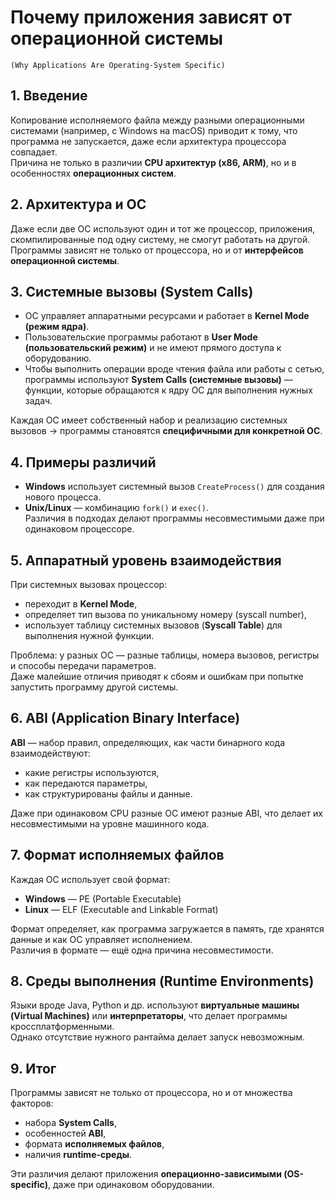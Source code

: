 # Почему приложения зависят от операционной системы
`(Why Applications Are Operating-System Specific)`

## 1. Введение
Копирование исполняемого файла между разными операционными системами (например, с Windows на macOS) приводит к тому, что программа не запускается, даже если архитектура процессора совпадает.  
Причина не только в различии **CPU архитектур (x86, ARM)**, но и в особенностях **операционных систем**.



## 2. Архитектура и ОС
Даже если две ОС используют один и тот же процессор, приложения, скомпилированные под одну систему, не смогут работать на другой.  
Программы зависят не только от процессора, но и от **интерфейсов операционной системы**.



## 3. Системные вызовы (System Calls)
- ОС управляет аппаратными ресурсами и работает в **Kernel Mode (режим ядра)**.  
- Пользовательские программы работают в **User Mode (пользовательский режим)** и не имеют прямого доступа к оборудованию.  
- Чтобы выполнить операции вроде чтения файла или работы с сетью, программы используют **System Calls (системные вызовы)** — функции, которые обращаются к ядру ОС для выполнения нужных задач.  

Каждая ОС имеет собственный набор и реализацию системных вызовов → программы становятся **специфичными для конкретной ОС**.


## 4. Примеры различий
- **Windows** использует системный вызов `CreateProcess()` для создания нового процесса.  
- **Unix/Linux** — комбинацию `fork()` и `exec()`.  
Различия в подходах делают программы несовместимыми даже при одинаковом процессоре.


## 5. Аппаратный уровень взаимодействия
При системных вызовах процессор:
- переходит в **Kernel Mode**,  
- определяет тип вызова по уникальному номеру (syscall number),  
- использует таблицу системных вызовов (**Syscall Table**) для выполнения нужной функции.

Проблема: у разных ОС — разные таблицы, номера вызовов, регистры и способы передачи параметров.  
Даже малейшие отличия приводят к сбоям и ошибкам при попытке запустить программу другой системы.


## 6. ABI (Application Binary Interface)
**ABI** — набор правил, определяющих, как части бинарного кода взаимодействуют:
- какие регистры используются,  
- как передаются параметры,  
- как структурированы файлы и данные.  

Даже при одинаковом CPU разные ОС имеют разные ABI, что делает их несовместимыми на уровне машинного кода.


## 7. Формат исполняемых файлов
Каждая ОС использует свой формат:
- **Windows** — PE (Portable Executable)  
- **Linux** — ELF (Executable and Linkable Format)

Формат определяет, как программа загружается в память, где хранятся данные и как ОС управляет исполнением.  
Различия в формате — ещё одна причина несовместимости.


## 8. Среды выполнения (Runtime Environments)
Языки вроде Java, Python и др. используют **виртуальные машины (Virtual Machines)** или **интерпретаторы**, что делает программы кроссплатформенными.  
Однако отсутствие нужного рантайма делает запуск невозможным.


## 9. Итог
Программы зависят не только от процессора, но и от множества факторов:
- набора **System Calls**,  
- особенностей **ABI**,  
- формата **исполняемых файлов**,  
- наличия **runtime-среды**.  

Эти различия делают приложения **операционно-зависимыми (OS-specific)**, даже при одинаковом оборудовании.

